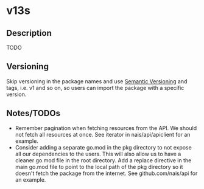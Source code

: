 # v13s

## Description

TODO

## Versioning
Skip versioning in the package names and use [Semantic Versioning](https://semver.org/) and tags, i.e. v1 and so on, so users can import the package with a specific version.

## Notes/TODOs

* Remember pagination when fetching resources from the API. We should not fetch all resources at once. See iterator in nais/api/apiclient for an example.
* Consider adding a separate go.mod in the pkg directory to not expose all our dependencies to the users. This will also allow us to have a cleaner go.mod file in the root directory.
  Add a replace directive in the main go.mod file to point to the local path of the pkg directory so it doesn't fetch the package from the internet. See github.com/nais/api for an example.
